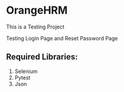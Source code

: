 # OrangeHRM
This is a Testing Project

Testing Login Page and Reset Password Page

Required Libraries:
-------------------

1. Selenium
2. Pytest
3. Json
